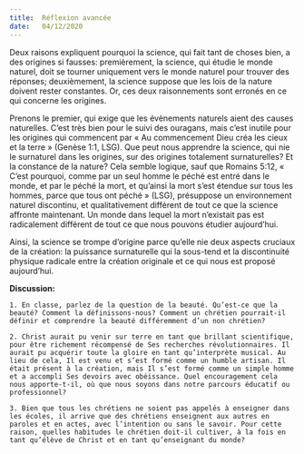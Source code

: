 ```yaml
---
title:  Réflexion avancée
date:   04/12/2020
---
```


Deux raisons expliquent pourquoi la science, qui fait tant de choses bien, a des origines si fausses: premièrement, la science, qui étudie le monde naturel, doit se tourner uniquement vers le monde naturel pour trouver des réponses; deuxièmement, la science suppose que les lois de la nature doivent rester constantes. Or, ces deux raisonnements sont erronés en ce qui concerne les origines.

Prenons le premier, qui exige que les évènements naturels aient des causes naturelles. C’est très bien pour le suivi des ouragans, mais c’est inutile pour les origines qui commencent par « Au commencement Dieu créa les cieux et la terre » (Genèse 1:1, LSG). Que peut nous apprendre la science, qui nie le surnaturel dans les origines, sur des origines totalement surnaturelles? Et la constance de la nature? Cela semble logique, sauf que Romains 5:12, « C’est pourquoi, comme par un seul homme le péché est entré dans le monde, et par le péché la mort, et qu’ainsi la mort s’est étendue sur tous les hommes, parce que tous ont péché » (LSG), présuppose un environnement naturel discontinu, et qualitativement différent de tout ce que la science affronte maintenant. Un monde dans lequel la mort n’existait pas est radicalement différent de tout ce que nous pouvons étudier aujourd’hui.

Ainsi, la science se trompe d’origine parce qu’elle nie deux aspects cruciaux de la création: la puissance surnaturelle qui la sous-tend et la discontinuité physique radicale entre la création originale et ce qui nous est proposé aujourd’hui.

**Discussion:**

`1. En classe, parlez de la question de la beauté. Qu’est-ce que la beauté? Comment la définissons-nous? Comment un chrétien pourrait-il définir et comprendre la beauté différemment d’un non chrétien?`

`2. Christ aurait pu venir sur terre en tant que brillant scientifique, pour être richement récompensé de Ses recherches révolutionnaires. Il aurait pu acquérir toute la gloire en tant qu’interprète musical. Au lieu de cela, Il est venu et s’est formé comme un humble artisan. Il était présent à la création, mais Il s’est formé comme un simple homme et a accompli Ses devoirs avec obéissance. Quel encouragement cela nous apporte-t-il, où que nous soyons dans notre parcours éducatif ou professionnel?`

`3. Bien que tous les chrétiens ne soient pas appelés à enseigner dans les écoles, il arrive que des chrétiens enseignent aux autres en paroles et en actes, avec l’intention ou sans le savoir. Pour cette raison, quelles habitudes le chrétien doit-il cultiver, à la fois en tant qu’élève de Christ et en tant qu’enseignant du monde?`